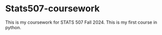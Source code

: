 # Stats507-coursework
This is my coursework for STATS 507 Fall 2024. This is my first course in python.
